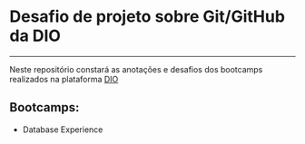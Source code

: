 # Desafio de projeto sobre Git/GitHub da DIO
----------------------------------------------------------------------------------------------------------------
Neste repositório constará as anotações e desafios dos bootcamps realizados na plataforma [DIO](https://www.dio.me)

## Bootcamps:
- Database Experience
